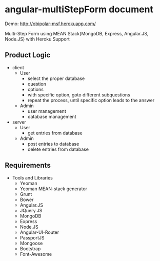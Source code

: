 angular-multiStepForm document
=====================

Demo: http://obipolar-msf.herokuapp.com/

Multi-Step Form using MEAN Stack(MongoDB, Express, Angular.JS, Node.JS) with Heroku Support

## Product Logic
* client
    * User
        * select the proper database
        * question
        * options
        * with specific option, goto different subquestions
        * repeat the process, until specific option leads to the answer
    * Admin
        * user management
        * database management
* server
    * User
        * get entries from database
    * Admin
        * post entries to database
        * delete entries from database

## Requirements
* Tools and Libraries
    * Yeoman
    * Yeoman MEAN-stack generator
    * Grunt
    * Bower
    * Angular.JS
    * JQuery.JS
    * MongoDB
    * Express
    * Node.JS
    * Angular-UI-Router
    * PassportJS
    * Mongoose
    * Bootstrap
    * Font-Awesome

